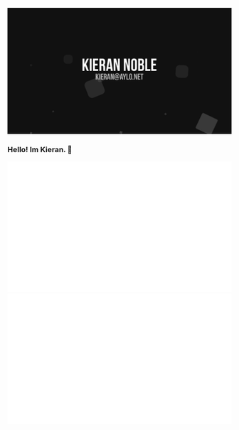 ![Kieran Noble](https://github.com/aylokieran/aylokieran/blob/main/banner.png) 

### Hello! Im Kieran. 👋	

![Github Stats Overview](https://github.com/aylokieran/github-stats/blob/master/generated/overview.svg?raw=true) 
![Github Stats Overview](https://github.com/aylokieran/github-stats/blob/master/generated/languages.svg?raw=true)
